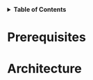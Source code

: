 <details>  
  <summary><strong>Table of Contents</strong></summary>  
  
  - [Prerequisites](#prerequisites)
  - [Architecture](#architecture)
</details>  



# Prerequisites



# Architecture